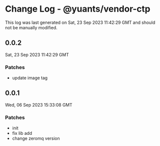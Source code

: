 # Change Log - @yuants/vendor-ctp

This log was last generated on Sat, 23 Sep 2023 11:42:29 GMT and should not be manually modified.

## 0.0.2
Sat, 23 Sep 2023 11:42:29 GMT

### Patches

- update image tag

## 0.0.1
Wed, 06 Sep 2023 15:33:08 GMT

### Patches

- init
- fix lib add
- change zeromq version

